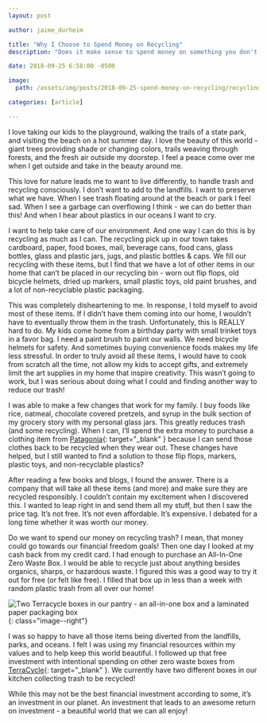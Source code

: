 ```yaml
---
layout: post

author: jaime_durheim

title: "Why I Choose to Spend Money on Recycling"
description: "Does it make sense to spend money on something you don't have to? Absolutely - if it aligns with your values."

date: 2018-09-25 6:58:00 -0500

image:
  path: /assets/img/posts/2018-09-25-spend-money-on-recycling/recycling-bin.jpg

categories: [article]

---
```


I love taking our kids to the playground, walking the trails of a state park, and visiting the beach on a hot summer day. I love the beauty of this world - giant trees providing shade or changing colors, trails weaving through forests, and the fresh air outside my doorstep. I feel a peace come over me when I get outside and take in the beauty around me.

This love for nature leads me to want to live differently, to handle trash and recycling consciously. I don’t want to add to the landfills. I want to preserve what we have. When I see trash floating around at the beach or park I feel sad. When I see a garbage can overflowing I think - we can do better than this! And when I hear about plastics in our oceans I want to cry.

I want to help take care of our environment. And one way I can do this is by recycling as much as I can. The recycling pick up in our town takes cardboard, paper, food boxes, mail, beverage cans, food cans, glass bottles, glass and plastic jars, jugs, and plastic bottles & caps. We fill our recycling with these items, but I find that we have a lot of other items in our home that can’t be placed in our recycling bin - worn out flip flops, old bicycle helmets, dried up markers, small plastic toys, old paint brushes, and a lot of non-recyclable plastic packaging.

This was completely disheartening to me. In response, I told myself to avoid most of these items. If I didn’t have them coming into our home, I wouldn’t have to eventually throw them in the trash. Unfortunately, this is REALLY hard to do. My kids come home from a birthday party with small trinket toys in a favor bag. I need a paint brush to paint our walls. We need bicycle helmets for safety. And sometimes buying convenience foods makes my life less stressful. In order to truly avoid all these items, I would have to cook from scratch all the time, not allow my kids to accept gifts, and extremely limit the art supplies in my home that inspire creativity. This wasn’t going to work, but I was serious about doing what I could and finding another way to reduce our trash!

I was able to make a few changes that work for my family. I buy foods like rice, oatmeal, chocolate covered pretzels, and syrup in the bulk section of my grocery story with my personal glass jars. This greatly reduces trash (and some recycling). When I can, I’ll spend the extra money to purchase a clothing item from [Patagonia](https://www.patagonia.com/){: target="_blank" } because I can send those clothes back to be recycled when they wear out. These changes have helped, but I still wanted to find a solution to those flip flops, markers, plastic toys, and non-recyclable plastics?

After reading a few books and blogs, I found the answer. There is a company that will take all these items (and more) and make sure they are recycled responsibly. I couldn’t contain my excitement when I discovered this. I wanted to leap right in and send them all my stuff, but then I saw the price tag. It’s not free. It’s not even affordable. It’s expensive. I debated for a long time whether it was worth our money.

Do we want to spend our money on recycling trash? I mean, that money could go towards our financial freedom goals! Then one day I looked at my cash back from my credit card. I had enough to purchase an All-In-One Zero Waste Box. I would be able to recycle just about anything besides organics, sharps, or hazardous waste. I figured this was a good way to try it out for free (or felt like free). I filled that box up in less than a week with random plastic trash from all over our home!

![Two Terracycle boxes in our pantry - an all-in-one box and a laminated paper packaging box]({{site.url}}/assets/img/posts/2018-09-25-spend-money-on-recycling/terracycle-boxes.jpg)
{: class="image--right"}

I was so happy to have all those items being diverted from the landfills, parks, and oceans. I felt I was using my financial resources within my values and to help keep this world beautiful. I followed up that free investment with intentional spending on other zero waste boxes from [TerraCycle](https://www.terracycle.com/){: target="_blank" }. We currently have two different boxes in our kitchen collecting trash to be recycled!

While this may not be the best financial investment according to some, it’s an investment in our planet. An investment that leads to an awesome return on investment - a beautiful world that we can all enjoy!
